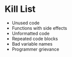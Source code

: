Kill List
=========

* Unused code
* Functions with side effects
* Unformatted code
* Repeated code blocks
* Bad variable names
* Programmer grievance

